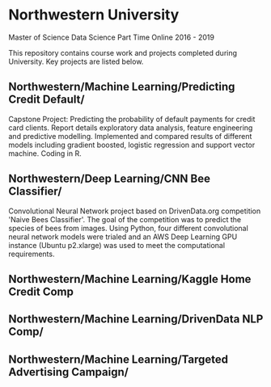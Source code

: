 # Northwestern University
Master of Science Data Science
Part Time Online 2016 - 2019

This repository contains course work and projects completed during University. Key projects are listed below.

## Northwestern/Machine Learning/Predicting Credit Default/
Capstone Project: Predicting the probability of default payments for credit card clients. Report details exploratory data analysis, feature engineering and predictive modelling. Implemented and compared results of different models including gradient boosted, logistic regression and support vector machine. Coding in R. 

## Northwestern/Deep Learning/CNN Bee Classifier/
Convolutional Neural Network project based on DrivenData.org competition 'Naive Bees Classifier'. The goal of the competition was to predict the species of bees from images. Using Python, four different convolutional neural network models were trialed and an AWS Deep Learning GPU instance (Ubuntu p2.xlarge) was used to meet the computational requirements.


## Northwestern/Machine Learning/Kaggle Home Credit Comp


## Northwestern/Machine Learning/DrivenData NLP Comp/


## Northwestern/Machine Learning/Targeted Advertising Campaign/















